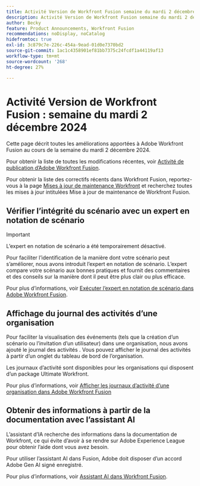 ```yaml
---
title: Activité Version de Workfront Fusion semaine du mardi 2 décembre 2024
description: Activité Version de Workfront Fusion semaine du mardi 2 décembre 2024
author: Becky
feature: Product Announcements, Workfront Fusion
recommendations: noDisplay, noCatalog
hidefromtoc: true
exl-id: 3c879c7e-226c-454a-9ead-01d0e7370bd2
source-git-commit: 1ac1c4358901ef81bb7375c24fcdf1a44119af13
workflow-type: tm+mt
source-wordcount: '268'
ht-degree: 27%

---
```


# Activité Version de Workfront Fusion : semaine du mardi 2 décembre 2024

Cette page décrit toutes les améliorations apportées à Adobe Workfront Fusion au cours de la semaine du mardi 2 décembre 2024.

Pour obtenir la liste de toutes les modifications récentes, voir [Activité de publication d’Adobe Workfront Fusion](/help/workfront-fusion/fusion-product-releases/fusion-release-activity.md).

Pour obtenir la liste des correctifs récents dans Workfront Fusion, reportez-vous à la page [Mises à jour de maintenance Workfront](https://experienceleague.adobe.com/docs/workfront-known-issues/releases/current-updates.html?lang=fr) et recherchez toutes les mises à jour intitulées Mise à jour de maintenance de Workfront Fusion.

## Vérifier l’intégrité du scénario avec un expert en notation de scénario

>[!IMPORTANT]
>
>L’expert en notation de scénario a été temporairement désactivé.

Pour faciliter l’identification de la manière dont votre scénario peut s’améliorer, nous avons introduit l’expert en notation de scénario. L’expert compare votre scénario aux bonnes pratiques et fournit des commentaires et des conseils sur la manière dont il peut être plus clair ou plus efficace.

Pour plus d’informations, voir [Exécuter l’expert en notation de scénario dans Adobe Workfront Fusion](/help/workfront-fusion/manage-scenarios/run-scenario-scoring.md).

## Affichage du journal des activités d’une organisation

Pour faciliter la visualisation des événements (tels que la création d’un scénario ou l’invitation d’un utilisateur) dans une organisation, nous avons ajouté le journal des activités . Vous pouvez afficher le journal des activités à partir d’un onglet du tableau de bord de l’organisation.

Les journaux d’activité sont disponibles pour les organisations qui disposent d’un package Ultimate Workfront.

Pour plus d’informations, voir [Afficher les journaux d’activité d’une organisation dans Adobe Workfront Fusion](/help/workfront-fusion/set-up-and-manage-workfront-fusion/set-up-and-manage-orgs-and-teams/set-up-orgs-teams-and-users/view-activity-logs-for-an-org.md)

## Obtenir des informations à partir de la documentation avec l’assistant AI

L’assistant d’IA recherche des informations dans la documentation de Workfront, ce qui évite d’avoir à se rendre sur Adobe Experience League pour obtenir l’aide dont vous avez besoin.

Pour utiliser l’assistant AI dans Fusion, Adobe doit disposer d’un accord Adobe Gen AI signé enregistré.

Pour plus d’informations, voir [Assistant AI dans Workfront Fusion](/help/workfront-fusion/manage-scenarios/fusion-ai-assistant.md).
